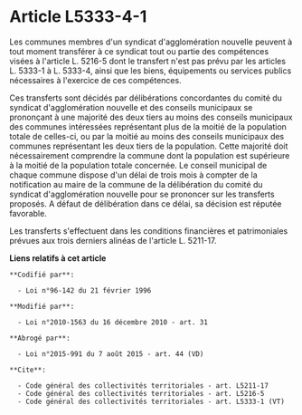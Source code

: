 # Article L5333-4-1

Les communes membres d'un syndicat d'agglomération nouvelle peuvent à tout moment transférer à ce syndicat tout ou partie des
compétences visées à l'article L. 5216-5 dont le transfert n'est pas prévu par les articles L. 5333-1 à L. 5333-4, ainsi que
les biens, équipements ou services publics nécessaires à l'exercice de ces compétences. 

Ces transferts sont décidés par délibérations concordantes du comité du syndicat d'agglomération nouvelle et des conseils
municipaux se prononçant à une majorité des deux tiers au moins des conseils municipaux des communes intéressées représentant
plus de la moitié de la population totale de celles-ci, ou par la moitié au moins des conseils municipaux des communes
représentant les deux tiers de la population. Cette majorité doit nécessairement comprendre la commune dont la population est
supérieure à la moitié de la population totale concernée. Le conseil municipal de chaque commune dispose d'un délai de trois
mois à compter de la notification au maire de la commune de la délibération du comité du syndicat d'agglomération nouvelle
pour se prononcer sur les transferts proposés. A défaut de délibération dans ce délai, sa décision est réputée favorable. 

Les transferts s'effectuent dans les conditions financières et patrimoniales prévues aux trois derniers alinéas de l'article
L. 5211-17.

**Liens relatifs à cet article**

	**Codifié par**:

	  - Loi n°96-142 du 21 février 1996

	**Modifié par**:

	  - Loi n°2010-1563 du 16 décembre 2010 - art. 31

	**Abrogé par**:

	  - Loi n°2015-991 du 7 août 2015 - art. 44 (VD)

	**Cite**:

	  - Code général des collectivités territoriales - art. L5211-17
	  - Code général des collectivités territoriales - art. L5216-5
	  - Code général des collectivités territoriales - art. L5333-1 (VT)
